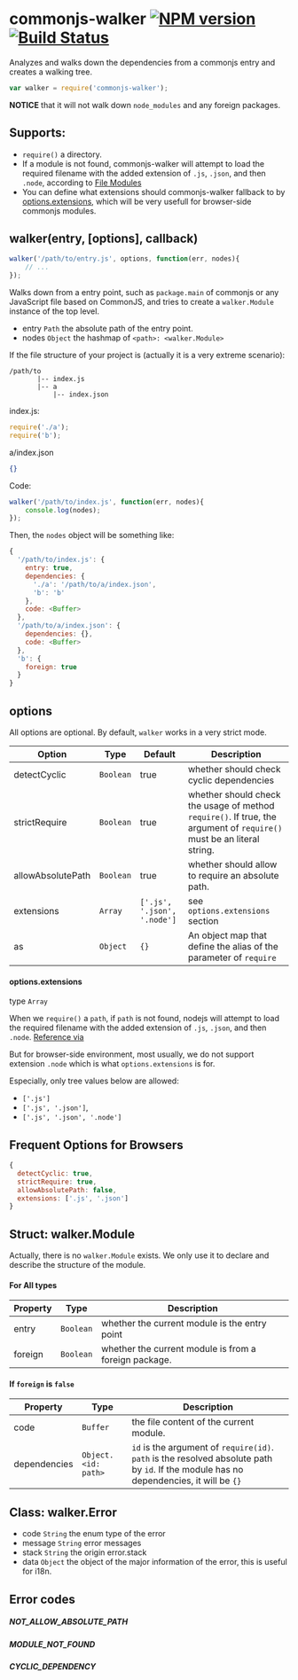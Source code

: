 # commonjs-walker [![NPM version](https://badge.fury.io/js/commonjs-walker.png)](http://badge.fury.io/js/commonjs-walker) [![Build Status](https://travis-ci.org/kaelzhang/node-commonjs-walker.png?branch=master)](https://travis-ci.org/kaelzhang/node-commonjs-walker)

Analyzes and walks down the dependencies from a commonjs entry and creates a walking tree.

```js
var walker = require('commonjs-walker');
```

**NOTICE** that it will not walk down `node_modules` and any foreign packages.

## Supports:

- `require()` a directory.
- If a module is not found, commonjs-walker will attempt to load the required filename with the added extension of `.js`, `.json`, and then `.node`, according to [File Modules](http://nodejs.org/api/modules.html#modules_file_modules)
- You can define what extensions should commonjs-walker fallback to by [options.extensions](#optionsextensions), which will be very usefull for browser-side commonjs modules.

## walker(entry, [options], callback)

```js
walker('/path/to/entry.js', options, function(err, nodes){
	// ...
});
```

Walks down from a entry point, such as `package.main` of commonjs or any JavaScript file based on CommonJS, and tries to create a `walker.Module` instance of the top level. 

- entry `Path` the absolute path of the entry point.
- nodes `Object` the hashmap of `<path>: <walker.Module>`


If the file structure of your project is (actually it is a very extreme scenario):

```
/path/to
       |-- index.js
       |-- a
           |-- index.json
```

index.js:

```js
require('./a');
require('b');
```

a/index.json

```json
{}
```

Code:

```js
walker('/path/to/index.js', function(err, nodes){
	console.log(nodes);
});
```

Then, the `nodes` object will be something like:

```js
{
  '/path/to/index.js': {
    entry: true,
    dependencies: {
      './a': '/path/to/a/index.json',
      'b': 'b'
    },
    code: <Buffer>
  },
  '/path/to/a/index.json': {
    dependencies: {},
    code: <Buffer>
  },
  'b': {
    foreign: true
  }
}
```

## options

All options are optional. By default, `walker` works in a very strict mode.

Option | Type | Default | Description
------ | ---- | ------- | ------------
detectCyclic | `Boolean` | true | whether should check cyclic dependencies
strictRequire | `Boolean` | true | whether should check the usage of method `require()`. If true, the argument of `require()` must be an literal string.
allowAbsolutePath | `Boolean` | true | whether should allow to require an absolute path.
extensions | `Array` | `['.js', '.json', '.node']` | see `options.extensions` section
as | `Object` | `{}` | An object map that define the alias of the parameter of `require` 

<!-- parseForeignModule | `Boolean` | true | will try to resolve foreign modules by `require.resolve()`. Set this option to false to handle foreign modules yourself. -->

#### options.extensions

type `Array`

When we `require()` a `path`, if `path` is not found, nodejs will attempt to load the required filename with the added extension of `.js`, `.json`, and then `.node`. [Reference via](http://nodejs.org/api/modules.html#modules_file_modules)

But for browser-side environment, most usually, we do not support extension `.node` which is what `options.extensions` is for.

Especially, only tree values below are allowed:

- `['.js']`
- `['.js', '.json']`,
- `['.js', '.json', '.node']`

## Frequent Options for Browsers

```js
{
  detectCyclic: true,
  strictRequire: true,
  allowAbsolutePath: false,
  extensions: ['.js', '.json']
}
```

## Struct: walker.Module

Actually, there is no `walker.Module` exists. We only use it to declare and describe the structure of the module.

#### For All types

Property | Type | Description
-------- | ---- | -----------
entry | `Boolean` | whether the current module is the entry point
foreign | `Boolean` | whether the current module is from a foreign package.

<!-- dependents   | `Array.<String>` | the dependent modules. If there's no dependents, it will be `[]` -->

#### If `foreign` is `false`

Property | Type | Description
-------- | ---- | -----------
code | `Buffer` | the file content of the current module.
dependencies | `Object.<id: path>` | `id` is the argument of `require(id)`. `path` is the resolved absolute path by `id`. If the module has no dependencies, it will be `{}`

## Class: walker.Error

- code `String` the enum type of the error
- message `String` error messages
- stack `String` the origin error.stack
- data `Object` the object of the major information of the error, this is useful for i18n.

## Error codes

##### NOT_ALLOW_ABSOLUTE_PATH

##### MODULE_NOT_FOUND

##### CYCLIC_DEPENDENCY

